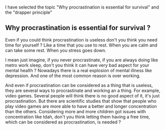 I have selected the topic "Why procrastination is essential for survival" and the "drapper principle"


## Why procrastination is essential for survival ?

Even if you could think procrastination is useless don't you think you need time for yourself ? Like a time that you use to rest. When you are calm and can take some rest. When you stress goes down.

I mean just imagine, if you never procrastinate, if you are always doing like metro work sleep, don't you think it can have very bad aspect for your mental health ? Nowadays there is a real explosion of mental illness like depression. And one of the most common reason is over working.

And even if procrastination can be considered as a thing that is useless, they are several ways to procrastinate and working an a thing. For example, video games. Several people will think there is no good aspect of it, it's just procrastination. But there are scientific studies that show that people who play video games are more able to have a better and longer concentration than the others. 
Considering more and more children got issues with concentration like tdah, don't you think letting them having a free time, which can be considered as procrastination, is needed ?
<!--stackedit_data:
eyJoaXN0b3J5IjpbMTY5MjIwMDg2LDE2OTIyMDA4Nl19
-->